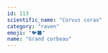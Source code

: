 ```yaml
---
id: 113
scientific_name: "Corvus corax"
category: "raven"
emoji: "🐦‍⬛"
name: "Grand corbeau"
---
```

